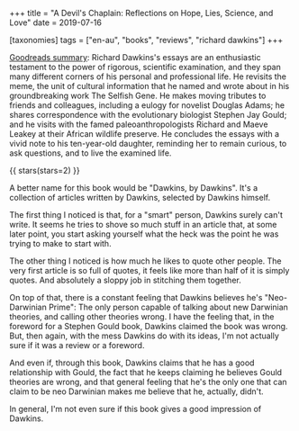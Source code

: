 +++
title = "A Devil's Chaplain: Reflections on Hope, Lies, Science, and Love"
date = 2019-07-16

[taxonomies]
tags = ["en-au", "books", "reviews", "richard dawkins"]
+++

[Goodreads summary](https://www.goodreads.com/book/show/61536.A_Devil_s_Chaplain):
Richard Dawkins's essays are an enthusiastic testament to the power of
rigorous, scientific examination, and they span many different corners of his
personal and professional life. He revisits the meme, the unit of cultural
information that he named and wrote about in his groundbreaking work The
Selfish Gene. He makes moving tributes to friends and colleagues, including a
eulogy for novelist Douglas Adams; he shares correspondence with the
evolutionary biologist Stephen Jay Gould; and he visits with the famed
paleoanthropologists Richard and Maeve Leakey at their African wildlife
preserve. He concludes the essays with a vivid note to his ten-year-old
daughter, reminding her to remain curious, to ask questions, and to live the
examined life.

<!-- more -->

{{ stars(stars=2) }}

A better name for this book would be "Dawkins, by Dawkins". It's a collection
of articles written by Dawkins, selected by Dawkins himself.

The first thing I noticed is that, for a "smart" person, Dawkins surely can't
write. It seems he tries to shove so much stuff in an article that, at some
later point, you start asking yourself what the heck was the point he was
trying to make to start with.

The other thing I noticed is how much he likes to quote other people. The very
first article is so full of quotes, it feels like more than half of it is
simply quotes. And absolutely a sloppy job in stitching them together.

On top of that, there is a constant feeling that Dawkins believes he's
"Neo-Darwinian Prime": The only person capable of talking about new Darwinian
theories, and calling other theories wrong. I have the feeling that, in the
foreword for a Stephen Gould book, Dawkins claimed the book was wrong. But,
then again, with the mess Dawkins do with its ideas, I'm not actually sure if
it was a review or a foreword.

And even if, through this book, Dawkins claims that he has a good relationship
with Gould, the fact that he keeps claiming he believes Gould theories are
wrong, and that general feeling that he's the only one that can claim to be
neo Darwinian makes me believe that he, actually, didn't.

In general, I'm not even sure if this book gives a good impression of Dawkins.
